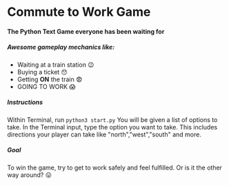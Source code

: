 # Commute to Work Game
#### The Python Text Game everyone has been waiting for
##### Awesome gameplay mechanics like:
- Waiting at a train station 😉
- Buying a ticket 😯
- Getting **ON** the train 😨
- GOING TO WORK  😱

##### Instructions
Within Terminal, run `python3 start.py`
You will be given a list of options to take.
In the Terminal input, type the option you want to take.
This includes directions your player can take like "north","west","south" and more.

##### Goal
To win the game, try to get to work safely and feel fulfilled. Or is it the other way around? 😛
